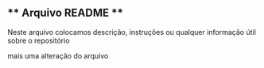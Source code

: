 ## ** Arquivo README ** 
Neste arquivo colocamos descrição, instruções ou qualquer informação útil sobre o repositório

mais uma alteração do arquivo 